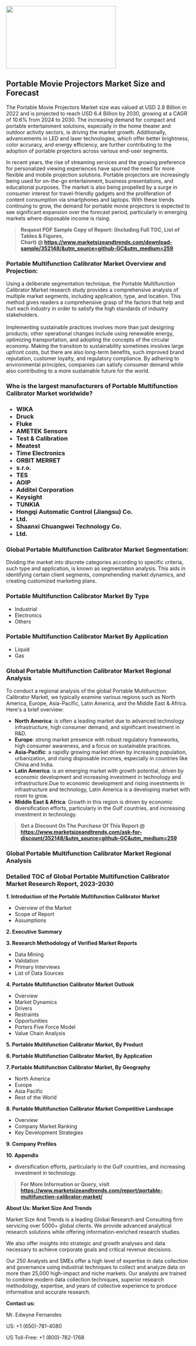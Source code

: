 <p><img class="alignnone size-medium wp-image-20088" src="https://ffe5etoiles.com/wp-content/uploads/2024/12/MST1-300x171.png" alt="" width="300" height="171" /></p><h2>Portable Movie Projectors Market Size and Forecast</h2><p>The Portable Movie Projectors Market size was valued at USD 2.8 Billion in 2022 and is projected to reach USD 6.4 Billion by 2030, growing at a CAGR of 10.6% from 2024 to 2030. The increasing demand for compact and portable entertainment solutions, especially in the home theater and outdoor activity sectors, is driving the market growth. Additionally, advancements in LED and laser technologies, which offer better brightness, color accuracy, and energy efficiency, are further contributing to the adoption of portable projectors across various end-user segments.</p><p>In recent years, the rise of streaming services and the growing preference for personalized viewing experiences have spurred the need for more flexible and mobile projection solutions. Portable projectors are increasingly being used for on-the-go entertainment, business presentations, and educational purposes. The market is also being propelled by a surge in consumer interest for travel-friendly gadgets and the proliferation of content consumption via smartphones and laptops. With these trends continuing to grow, the demand for portable movie projectors is expected to see significant expansion over the forecast period, particularly in emerging markets where disposable income is rising.</p></p><blockquote id="" class=""><strong>Request PDF Sample Copy of Report: (Including Full TOC, List of Tables &amp; Figures, Chart)&nbsp;@&nbsp;<strong><a href="https://www.marketsizeandtrends.com/download-sample/352148/&utm_source=github-GC&utm_medium=259" target="_blank">https://www.marketsizeandtrends.com/download-sample/352148/&utm_source=github-GC&utm_medium=259</a></strong></strong></blockquote><h3 id="" class="">Portable Multifunction Calibrator Market&nbsp;Overview and Projection:</h3><p id="" class="">Using a deliberate segmentation technique, the Portable Multifunction Calibrator Market research study provides a comprehensive analysis of multiple market segments, including application, type, and location. This method gives readers a comprehensive grasp of the factors that help and hurt each industry in order to satisfy the high standards of industry stakeholders. <br /> <br />Implementing sustainable practices involves more than just designing products; other operational changes include using renewable energy, optimizing transportation, and adopting the concepts of the circular economy. Making the transition to sustainability sometimes involves large upfront costs, but there are also long-term benefits, such improved brand reputation, customer loyalty, and regulatory compliance. By adhering to environmental principles, companies can satisfy consumer demand while also contributing to a more sustainable future for the world.</p><h3 id="" class="">Who is the largest manufacturers of&nbsp;Portable Multifunction Calibrator Market worldwide?</h3><h3 class=""><p><ul><li>WIKA </li><li> Druck </li><li> Fluke </li><li> AMETEK Sensors </li><li> Test & Calibration </li><li> Meatest </li><li> Time Electronics </li><li> ORBIT MERRET </li><li> s.r.o. </li><li> TES </li><li> AOIP </li><li> Additel Corporation </li><li> Keysight </li><li> TUNKIA </li><li> Hongqi Automatic Control (Jiangsu) Co. </li><li> Ltd. </li><li> Shaanxi Chuangwei Technology Co. </li><li> Ltd.</li></ul></p></h3><h3 id="" class="">Global&nbsp;Portable Multifunction Calibrator Market Segmentation:</h3><p id="" class="">Dividing the market into discrete categories according to specific criteria, such type and application, is known as segmentation analysis. This aids in identifying certain client segments, comprehending market dynamics, and creating customized marketing plans.</p><h3 id="" class="">Portable Multifunction Calibrator Market&nbsp;By Type</h3><p><p><ul><li>Industrial</li><li> Electronics</li><li> Others</p></li></ul></p></p><h3 id="" class="">Portable Multifunction Calibrator Market&nbsp;By Application</h3><p class=""><p><ul><li>Liquid</li><li> Gas</li></ul></p></p><h3 id="" class="">Global Portable Multifunction Calibrator Market Regional Analysis</h3><p id="" class="">To conduct a regional analysis of the global Portable Multifunction Calibrator Market, we typically examine various regions such as North America, Europe, Asia-Pacific, Latin America, and the Middle East &amp; Africa. Here's a brief overview:</p><ul><li><strong>North America</strong>: is often a leading market due to advanced technology infrastructure, high consumer demand, and significant investment in R&amp;D.</li><li><strong>Europe</strong>: strong market presence with robust regulatory frameworks, high consumer awareness, and a focus on sustainable practices.</li><li><strong>Asia-Pacific</strong>: a rapidly growing market driven by increasing population, urbanization, and rising disposable incomes, especially in countries like China and India.</li><li><strong>Latin America</strong>: is an emerging market with growth potential, driven by economic development and increasing investment in technology and infrastructure.Due to economic development and rising investments in infrastructure and technology, Latin America is a developing market with room to grow.</li><li><strong>Middle East &amp; Africa</strong>: Growth in this region is driven by economic diversification efforts, particularly in the Gulf countries, and increasing investment in technology.</li></ul><blockquote id="" class=""><strong>Get a Discount On The Purchase Of This Report @ <strong><a href="https://www.marketsizeandtrends.com/ask-for-discount/352148/&utm_source=github-GC&utm_medium=259" target="_blank">https://www.marketsizeandtrends.com/ask-for-discount/352148/&utm_source=github-GC&utm_medium=259</a></strong></strong></blockquote><h3 id="" class="">Global Portable Multifunction Calibrator Market Regional Analysis</h3><h3 id="" class="">Detailed TOC of Global Portable Multifunction Calibrator Market Research Report, 2023-2030</h3><p id="" class=""><strong>1. Introduction of the Portable Multifunction Calibrator Market</strong></p><ul><li>Overview of the Market</li><li>Scope of Report</li><li>Assumptions</li></ul><p id="" class=""><strong>2. Executive Summary</strong></p><p id="" class=""><strong>3. Research Methodology of Verified Market Reports</strong></p><ul><li>Data Mining</li><li>Validation</li><li>Primary Interviews</li><li>List of Data Sources</li></ul><p id="" class=""><strong>4. Portable Multifunction Calibrator Market Outlook</strong></p><ul><li>Overview</li><li>Market Dynamics</li><li>Drivers</li><li>Restraints</li><li>Opportunities</li><li>Porters Five Force Model</li><li>Value Chain Analysis</li></ul><p id="" class=""><strong>5. Portable Multifunction Calibrator Market, By Product</strong></p><p id="" class=""><strong>6. Portable Multifunction Calibrator Market, By Application</strong></p><p id="" class=""><strong>7. Portable Multifunction Calibrator Market, By Geography</strong></p><ul><li>North America</li><li>Europe</li><li>Asia Pacific</li><li>Rest of the World</li></ul><p id="" class=""><strong>8. Portable Multifunction Calibrator Market Competitive Landscape</strong></p><ul><li>Overview</li><li>Company Market Ranking</li><li>Key Development Strategies</li></ul><p id="" class=""><strong>9. Company Profiles</strong></p><p id="" class=""><strong>10. Appendix</strong></p><ul><li>diversification efforts, particularly in the Gulf countries, and increasing investment in technology.</li></ul><blockquote id="" class=""><strong>For More Information or Query, visit <strong><strong><a href="https://www.marketsizeandtrends.com/report/portable-multifunction-calibrator-market/" target="_blank">https://www.marketsizeandtrends.com/report/portable-multifunction-calibrator-market/</a></strong></strong></strong></blockquote><p id="" class=""><strong>About Us: Market Size And Trends</strong></p><p id="" class="">Market Size And Trends is a leading Global Research and Consulting firm servicing over 5000+ global clients. We provide advanced analytical research solutions while offering information-enriched research studies.</p><p id="" class="">We also offer insights into strategic and growth analyses and data necessary to achieve corporate goals and critical revenue decisions.</p><p id="" class="">Our 250 Analysts and SMEs offer a high level of expertise in data collection and governance using industrial techniques to collect and analyze data on more than 25,000 high-impact and niche markets. Our analysts are trained to combine modern data collection techniques, superior research methodology, expertise, and years of collective experience to produce informative and accurate research.</p><p id="" class=""><strong>Contact us:</strong></p><p id="" class="">Mr. Edwyne Fernandes</p><p id="" class="">US: +1 (650)-781-4080</p><p id="" class="">US Toll-Free: +1 (800)-782-1768</p>
